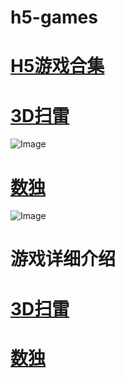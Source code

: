 # h5-games 
# [H5游戏合集](http://47.107.178.120) 
# [3D扫雷](http://47.107.178.120/3dMineSweeper/) 
![Image](https://raw.githubusercontent.com/aschen518/H5-games/master/images/3dMineSweeper.jpg) 
# [数独](http://47.107.178.120/Sudoku/)  
![Image](https://raw.githubusercontent.com/aschen518/H5-games/master/images/Sudoku.jpg) 

# 游戏详细介绍
# [3D扫雷](https://zhuanlan.zhihu.com/p/61366826) 
# [数独](https://zhuanlan.zhihu.com/p/67268101) 
